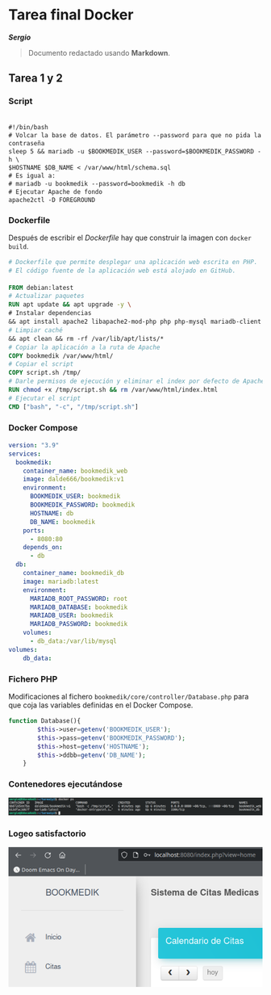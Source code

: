 # Tarea final Docker
***Sergio***

> Documento redactado usando **Markdown**.

## Tarea 1 y 2

### Script

~~~ shell

#!/bin/bash
# Volcar la base de datos. El parámetro --password para que no pida la contraseña
sleep 5 && mariadb -u $BOOKMEDIK_USER --password=$BOOKMEDIK_PASSWORD -h \
$HOSTNAME $DB_NAME < /var/www/html/schema.sql
# Es igual a:
# mariadb -u bookmedik --password=bookmedik -h db
# Ejecutar Apache de fondo
apache2ctl -D FOREGROUND

~~~

### Dockerfile

Después de escribir el *Dockerfile* hay que construir la imagen con `docker build`.

~~~ dockerfile
# Dockerfile que permite desplegar una aplicación web escrita en PHP.
# El código fuente de la aplicación web está alojado en GitHub.

FROM debian:latest
# Actualizar paquetes
RUN apt update && apt upgrade -y \
# Instalar dependencias
&& apt install apache2 libapache2-mod-php php php-mysql mariadb-client -y \
# Limpiar caché
&& apt clean && rm -rf /var/lib/apt/lists/*
# Copiar la aplicación a la ruta de Apache
COPY bookmedik /var/www/html/
# Copiar el script
COPY script.sh /tmp/
# Darle permisos de ejecución y eliminar el index por defecto de Apache
RUN chmod +x /tmp/script.sh && rm /var/www/html/index.html
# Ejecutar el script
CMD ["bash", "-c", "/tmp/script.sh"]
~~~

### Docker Compose


~~~ yml
version: "3.9"
services:
  bookmedik:
    container_name: bookmedik_web
    image: dalde666/bookmedik:v1
    environment:
      BOOKMEDIK_USER: bookmedik
      BOOKMEDIK_PASSWORD: bookmedik
      HOSTNAME: db
      DB_NAME: bookmedik
    ports:
      - 8080:80
    depends_on:
      - db
  db:
    container_name: bookmedik_db
    image: mariadb:latest
    environment:
      MARIADB_ROOT_PASSWORD: root
      MARIADB_DATABASE: bookmedik
      MARIADB_USER: bookmedik
      MARIADB_PASSWORD: bookmedik
    volumes:
      - db_data:/var/lib/mysql
volumes:
    db_data:

~~~


### Fichero PHP

Modificaciones al fichero `bookmedik/core/controller/Database.php` para que coja las variables definidas en el Docker Compose.

~~~ php
function Database(){
		$this->user=getenv('BOOKMEDIK_USER');
		$this->pass=getenv('BOOKMEDIK_PASSWORD');
		$this->host=getenv('HOSTNAME');
		$this->ddbb=getenv('DB_NAME');
	}
~~~

### Contenedores ejecutándose

![Contenedores](./docker_ps.png)

### Logeo satisfactorio

![Logeo satisfactorio a Bookmedik](./bookmedik.png)
